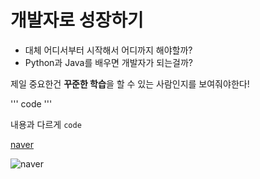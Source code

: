# 개발자로 성장하기
- 대체 어디서부터 시작해서 어디까지 해야할까?
- Python과 Java를 배우면 개발자가 되는걸까?

제일 중요한건 **꾸준한 학습**을 할 수 있는 사람인지를 보여줘야한다!

''' code '''


내용과 다르게 ``` code ```

[naver](https://www.naver.com/)

![naver](https://www.naver.com/)
